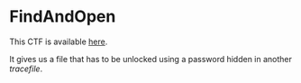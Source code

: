 # FindAndOpen

This CTF is available [here](https://play.picoctf.org/practice/challenge/348?category=4&page=1&solved=1).

It gives us a file that has to be unlocked using a password hidden in another _tracefile_.
